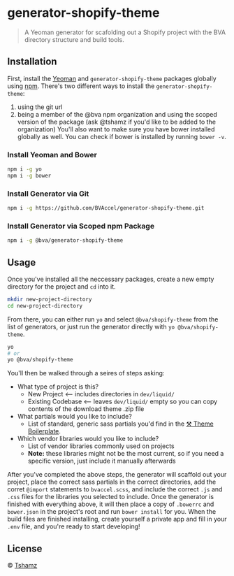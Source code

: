 # generator-shopify-theme
> A Yeoman generator for scafolding out a Shopify project with the BVA directory structure and build tools.

## Installation
First, install the [Yeoman](http://yeoman.io) and `generator-shopify-theme` packages globally using [npm](https://www.npmjs.com/). There's two different ways to install the `generator-shopify-theme`:
  1. using the git url
  2. being a member of the @bva npm organization and using the scoped version of the package (ask @tshamz if you'd like to be added to the organization)
You'll also want to make sure you have bower installed globally as well. You can check if bower is installed by running `bower -v`.

### Install Yeoman and Bower
```bash
npm i -g yo
npm i -g bower
```

### Install Generator via Git
```bash
npm i -g https://github.com/BVAccel/generator-shopify-theme.git
```

### Install Generator via Scoped npm Package
```bash
npm i -g @bva/generator-shopify-theme
```

## Usage
Once you've installed all the neccessary packages, create a new empty directory for the project and `cd` into it.
```bash
mkdir new-project-directory
cd new-project-directory
```

From there, you can either run `yo` and select `@bva/shopify-theme` from the list of generators, or just run the generator directly with `yo @bva/shopify-theme`.
```bash
yo
# or
yo @bva/shopify-theme
```

You'll then be walked through a seires of steps asking:
* What type of project is this?
  * New Project <-- includes directories in `dev/liquid/`
  * Existing Codebase <-- leaves `dev/liquid/` empty so you can copy contents of the download theme .zip file
* What partials would you like to include?
  * List of standard, generic sass partials you'd find in the [⚒ Theme Boilerplate](https://bvaccel.beanstalkapp.com/new-shopify-project).
* Which vendor libraries would you like to include?
  * List of vendor libraries commonly used on projects
  * **Note:** these libraries might not be the most current, so if you need a specific version, just include it manually afterwards
  
After you've completed the above steps, the generator will scaffold out your project, place the correct sass partials in the correct directories, add the corret `@import` statements to `bvaccel.scss`, and include the correct `.js` and `.css` files for the libraries you selected to include. Once the generator is finished with everything above, it will then place a copy of `.bowerrc` and `bower.json` in the project's root and run `bower install` for you. When the build files are finished installing, create yourself a private app and fill in your `.env` file, and you're ready to start developing!

## License

 © [Tshamz](http://github.com/tshamz)
